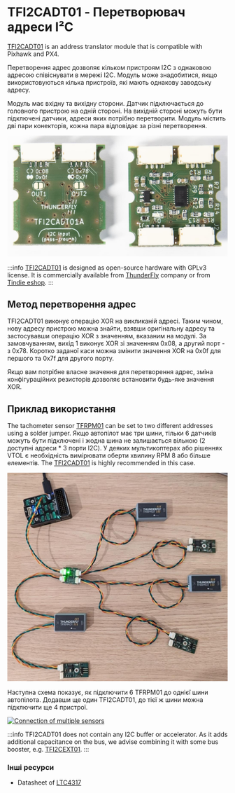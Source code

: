 # TFI2CADT01 - Перетворювач адреси I²C

[TFI2CADT01](https://github.com/ThunderFly-aerospace/TFI2CADT01) is an address translator module that is compatible with Pixhawk and PX4.

Перетворення адрес дозволяє кільком пристроям I2C з однаковою адресою співіснувати в мережі I2C.
Модуль може знадобитися, якщо використовуються кілька пристроїв, які мають однакову заводську адресу.

Модуль має вхідну та вихідну сторони.
Датчик підключається до головного пристрою на одній стороні.
На вихідній стороні можуть бути підключені датчики, адреси яких потрібно перетворити.
Модуль містить дві пари конекторів, кожна пара відповідає за різні перетворення.

![TFI2CADT - i2c address translator](../../assets/peripherals/i2c_tfi2cadt/tfi2cadt01a_both_sides.jpg)

:::info
[TFI2CADT01](https://github.com/ThunderFly-aerospace/TFI2CADT01) is designed as open-source hardware with GPLv3 license.
It is commercially available from [ThunderFly](https://www.thunderfly.cz/) company or from [Tindie eshop](https://www.tindie.com/products/thunderfly/tfi2cadt01-i2c-address-translator/).
:::

## Метод перетворення адрес

TFI2CADT01 виконує операцію XOR на викликаній адресі.
Таким чином, нову адресу пристрою можна знайти, взявши оригінальну адресу та застосувавши операцію XOR з значенням, вказаним на модулі.
За замовчуванням, вихід 1 виконує XOR зі значенням 0x08, а другий порт - з 0x78.
Коротко заданої каси можна змінити значення XOR на 0x0f для першого та 0x7f для другого порту.

Якщо вам потрібне власне значення для перетворення адрес, зміна конфігураційних резисторів дозволяє встановити будь-яке значення XOR.

## Приклад використання

The tachometer sensor [TFRPM01](../sensor/thunderfly_tachometer.md) can be set to two different addresses using a solder jumper.
Якщо автопілот має три шини, тільки 6 датчиків можуть бути підключені і жодна шина не залишається вільною (2 доступні адреси \* 3 порти I2C).
У деяких мультикоптерах або рішеннях VTOL є необхідність вимірювати оберти хвилину RPM 8 або більше елементів.
The [TFI2CADT01](https://www.tindie.com/products/thunderfly/tfi2cadt01-i2c-address-translator/) is highly recommended in this case.

![Multiple sensors](../../assets/peripherals/i2c_tfi2cadt/tfi2cadt01_multi_tfrpm01.jpg)

Наступна схема показує, як підключити 6 TFRPM01 до однієї шини автопілота.
Додавши ще один TFI2CADT01, до тієї ж шини можна підключити ще 4 пристрої.

[![Connection of multiple sensors](https://mermaid.ink/img/pako:eNptkd9rwjAQx_-VcE8dtJB2ukEfBLEWfJCJy8CHvgRznQH7gzSBDfF_33VZB2oCyf3I576XcBc4dgohh08j-xMTRdUyWuX2I6LNErY7zJh0tuv1ubNP_7csSRZsudlHS22GHlGxAduhM3fEfrdNI1GS4emK8a85fwSyGyC9A0S5yVbrg_DZKfLtCxH9JsjhaU7VvI7pfK3_NCg_NXmO3pwl5uYt9D0yAXoWoFNP4yM9H-kspJ0FtF8CdObpURtiaNA0UisaymWsrsCesMEKcnIV1tKdbQVVeyXU9UpaXCttOwO5NQ5jGKf1_t0ep9gzhZY04sYnrz9BI4mU)](https://mermaid-js.github.io/mermaid-live-editor/edit#pako:eNptkd9rwjAQx_-VcE8dtJB2ukEfBLEWfJCJy8CHvgRznQH7gzSBDfF_33VZB2oCyf3I576XcBc4dgohh08j-xMTRdUyWuX2I6LNErY7zJh0tuv1ubNP_7csSRZsudlHS22GHlGxAduhM3fEfrdNI1GS4emK8a85fwSyGyC9A0S5yVbrg_DZKfLtCxH9JsjhaU7VvI7pfK3_NCg_NXmO3pwl5uYt9D0yAXoWoFNP4yM9H-kspJ0FtF8CdObpURtiaNA0UisaymWsrsCesMEKcnIV1tKdbQVVeyXU9UpaXCttOwO5NQ5jGKf1_t0ep9gzhZY04sYnrz9BI4mU)

<!-- original mermaid graph
graph TD
    FMU(FMU - PX4 autopilot)
    FMU -- > AIR(Airspeed sensor)
    FMU -- > RPM1(TFRPM01C 0x50)
    FMU -- > RPM2(TFRPM01C 0x51)
    FMU -- > TFI2CEXT
    TFI2CEXT -- > ADT(TFI2CADT01: 0x0f, 0x7f)
    ADT -- > RPM3(Out1: TFRPM01C 0x50 - 0x5f)
    ADT -- > RPM4(Out1: TFRPM01C 0x51 - 0x5e)
    ADT -- > RPM5(Out2: TFRPM01C 0x50 - 0x2f)
    ADT -- > RPM6(Out2: TFRPM01C 0x52 - 0x2e)
-->

:::info
TFI2CADT01 does not contain any I2C buffer or accelerator.
As it adds additional capacitance on the bus, we advise combining it with some bus booster, e.g. [TFI2CEXT01](https://github.com/ThunderFly-aerospace/TFI2CEXT01).
:::

### Інші ресурси

- Datasheet of [LTC4317](https://www.analog.com/media/en/technical-documentation/data-sheets/4317fa.pdf)
